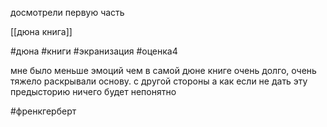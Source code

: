досмотрели первую часть

[[дюна книга]]

#дюна #книги #экранизация 
#оценка4 

мне было меньше эмоций чем в самой дюне книге
очень долго, очень тяжело раскрывали основу. с другой стороны а как если не дать эту предысторию ничего будет непонятно

#френкгерберт